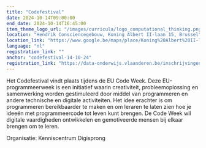 ```yaml
---
title: "Codefestival"
date: 2024-10-14T09:00:00
end_date: 2024-10-14T16:45:00
item_theme_logo_url: "/images/curricula/logo_computational_thinking.png"
location: "Hendrik Consciencegebouw, Koning Albert II-laan 15, Brussel"
location_link: "https://www.google.be/maps/place/Koning%20Albert%20II-laan%2015,%201210%20Brussel"
language: "nl"
registration_link: ""
anchor: "codefestival-14-10-24"
registration_link: "https://data-onderwijs.vlaanderen.be/inschrijvingen/onderwijsevent.aspx?id=367#P_form"
---
```


Het Codefestival vindt plaats tijdens de EU Code Week. Deze EU-programmeerweek is een initiatief waarin creativiteit, 
probleemoplossing en samenwerking worden gestimuleerd door middel van programmeren en andere technische en digitale activiteiten. 
Het idee erachter is om programmeren bereikbaarder te maken en om leraren te laten zien hoe je ideeën met programmeercode tot leven kunt brengen. 
De Code Week wil digitale vaardigheden ontwikkelen en gemotiveerde mensen bij elkaar brengen om te leren.


Organisatie: Kenniscentrum Digisprong
